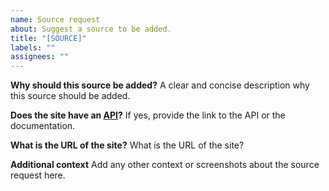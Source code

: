 ```yaml
---
name: Source request
about: Suggest a source to be added.
title: "[SOURCE]"
labels: ""
assignees: ""
---
```


**Why should this source be added?**
A clear and concise description why this source should be added.

**Does the site have an [API](https://en.wikipedia.org/wiki/Web_API)?**
If yes, provide the link to the API or the documentation.

**What is the URL of the site?**
What is the URL of the site?

**Additional context**
Add any other context or screenshots about the source request here.

